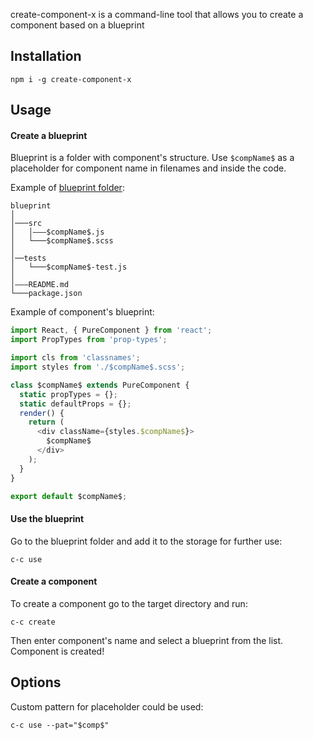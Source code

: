 create-component-x is a command-line tool that allows you to create a component based on a blueprint

Installation
--------------

```
npm i -g create-component-x
```

Usage
--------------

#### Create a blueprint

Blueprint is a folder with component's structure. Use `$compName$` as a placeholder for component name in filenames and inside the code.

Example of [blueprint folder](https://github.com/jarskii/create-component-x/tree/master/examples/blueprint):

```
blueprint
│
│───src
│   │–––$compName$.js
│   └───$compName$.scss
│
│──tests
│   └───$compName$-test.js
│
│–––README.md
└───package.json
```

Example of component's blueprint:


```javascript
import React, { PureComponent } from 'react';
import PropTypes from 'prop-types';

import cls from 'classnames';
import styles from './$compName$.scss';

class $compName$ extends PureComponent {
  static propTypes = {};
  static defaultProps = {};
  render() {
    return (
      <div className={styles.$compName$}>
        $compName$
      </div>
    );
  }
}

export default $compName$;
```

   

#### Use the blueprint

Go to the blueprint folder and add it to the storage for further use:

    c-c use

#### Create a component

To create a component go to the target directory and run:

    c-c create
    
Then enter component's name and select a blueprint from the list. Component is created!


Options
--------------

Custom pattern for placeholder could be used:
    
    c-c use --pat="$comp$"